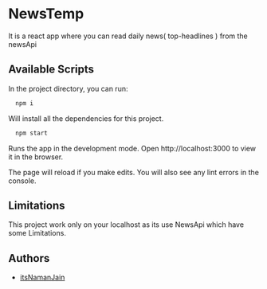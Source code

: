 
# NewsTemp

It is a react app where you can read daily news( top-headlines ) from the newsApi

## Available Scripts

In the project directory, you can run:

  

```bash
  npm i
```
Will install all the dependencies for this project.

```bash
  npm start
```
Runs the app in the development mode.
Open http://localhost:3000 to view it in the browser.

The page will reload if you make edits.
You will also see any lint errors in the console.

## Limitations
This project work only  on your localhost as its use NewsApi which have some Limitations.




  
## Authors

- [itsNamanJain](https://www.github.com/itsNamanJain)

  

